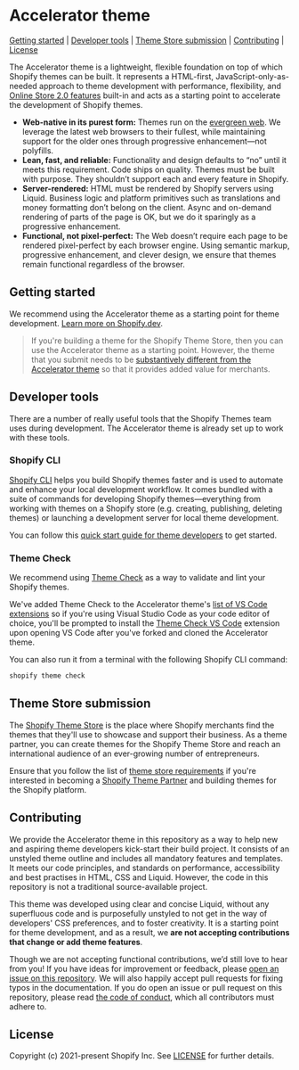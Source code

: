 # Accelerator theme

[Getting started](#getting-started) |
[Developer tools](#developer-tools) |
[Theme Store submission](#theme-store-submission) |
[Contributing](#contributing) |
[License](#license)

The Accelerator theme is a lightweight, flexible foundation on top of which Shopify themes can be built. It represents a HTML-first, JavaScript-only-as-needed approach to theme development with performance, flexibility, and [Online Store 2.0 features](https://shopify.dev/themes/os20) built-in and acts as a starting point to accelerate the development of Shopify themes.

* **Web-native in its purest form:** Themes run on the [evergreen web](https://www.w3.org/2001/tag/doc/evergreen-web/). We leverage the latest web browsers to their fullest, while maintaining support for the older ones through progressive enhancement—not polyfills.
* **Lean, fast, and reliable:** Functionality and design defaults to “no” until it meets this requirement. Code ships on quality. Themes must be built with purpose. They shouldn’t support each and every feature in Shopify.
* **Server-rendered:** HTML must be rendered by Shopify servers using Liquid. Business logic and platform primitives such as translations and money formatting don’t belong on the client. Async and on-demand rendering of parts of the page is OK, but we do it sparingly as a progressive enhancement.
* **Functional, not pixel-perfect:** The Web doesn’t require each page to be rendered pixel-perfect by each browser engine. Using semantic markup, progressive enhancement, and clever design, we ensure that themes remain functional regardless of the browser.

## Getting started

We recommend using the Accelerator theme as a starting point for theme development. [Learn more on Shopify.dev](https://shopify.dev/themes/getting-started/create). 

> If you're building a theme for the Shopify Theme Store, then you can use the Accelerator theme as a starting point. However, the theme that you submit needs to be [substantively different from the Accelerator theme](https://shopify.dev/themes/store/requirements#uniqueness) so that it provides added value for merchants.

## Developer tools

There are a number of really useful tools that the Shopify Themes team uses during development. The Accelerator theme is already set up to work with these tools.

### Shopify CLI

[Shopify CLI](https://github.com/Shopify/cli) helps you build Shopify themes faster and is used to automate and enhance your local development workflow. It comes bundled with a suite of commands for developing Shopify themes—everything from working with themes on a Shopify store (e.g. creating, publishing, deleting themes) or launching a development server for local theme development.

You can follow this [quick start guide for theme developers](https://shopify.dev/themes/tools/cli) to get started.

### Theme Check

We recommend using [Theme Check](https://github.com/shopify/theme-check) as a way to validate and lint your Shopify themes.

We've added Theme Check to the Accelerator theme's [list of VS Code extensions](/.vscode/extensions.json) so if you're using Visual Studio Code as your code editor of choice, you'll be prompted to install the [Theme Check VS Code](https://marketplace.visualstudio.com/items?itemName=Shopify.theme-check-vscode) extension upon opening VS Code after you've forked and cloned the Accelerator theme.

You can also run it from a terminal with the following Shopify CLI command:

```bash
shopify theme check
```

## Theme Store submission

The [Shopify Theme Store](https://themes.shopify.com/) is the place where Shopify merchants find the themes that they'll use to showcase and support their business. As a theme partner, you can create themes for the Shopify Theme Store and reach an international audience of an ever-growing number of entrepreneurs.

Ensure that you follow the list of [theme store requirements](https://shopify.dev/themes/store/requirements) if you're interested in becoming a [Shopify Theme Partner](https://shopify.dev/themes/store) and building themes for the Shopify platform.

## Contributing

We provide the Accelerator theme in this repository as a way to help new and aspiring theme developers kick-start their build project. It consists of an unstyled theme outline and includes all mandatory features and templates. It meets our code principles, and standards on performance, accessibility and best practises in HTML, CSS and Liquid. However, the code in this repository is not a traditional source-available project.

This theme was developed using clear and concise Liquid, without any superfluous code and is purposefully unstyled to not get in the way of developers' CSS preferences, and to foster creativity. It is a starting point for theme development, and as a result, we **are not accepting contributions that change or add theme features**. 

Though we are not accepting functional contributions, we’d still love to hear from you! If you have ideas for improvement or feedback, please [open an issue on this repository](https://github.com/Shopify/accelerator-theme/issues/new). We will also happily accept pull requests for fixing typos in the documentation. If you do open an issue or pull request on this repository, please read [the code of conduct](.github/CODE_OF_CONDUCT.md), which all contributors must adhere to.

## License

Copyright (c) 2021-present Shopify Inc. See [LICENSE](/LICENSE.md) for further details.
